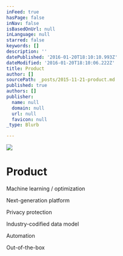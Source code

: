 ```yaml
---
inFeed: true
hasPage: false
inNav: false
isBasedOnUrl: null
inLanguage: null
starred: false
keywords: []
description: ''
datePublished: '2016-01-20T18:10:10.993Z'
dateModified: '2016-01-20T18:10:06.222Z'
title: Product
author: []
sourcePath: _posts/2015-11-21-product.md
published: true
authors: []
publisher:
  name: null
  domain: null
  url: null
  favicon: null
_type: Blurb

---
```

![](https://the-grid-user-content.s3-us-west-2.amazonaws.com/79a29b58-26fb-4a9d-945e-a68d7d3e10dd.jpg)

# Product

Machine learning / optimization

Next-generation platform

Privacy protection

Industry-codified data model

Automation

Out-of-the-box